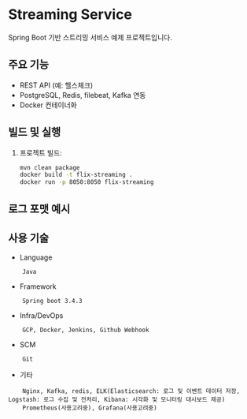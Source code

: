 # Streaming Service

Spring Boot 기반 스트리밍 서비스 예제 프로젝트입니다.

## 주요 기능

-   REST API (예: 헬스체크)
-   PostgreSQL, Redis, filebeat, Kafka 연동
-   Docker 컨테이너화

## 빌드 및 실행

1.  프로젝트 빌드:
    ```bash
    mvn clean package
    docker build -t flix-streaming .
    docker run -p 8050:8050 flix-streaming
    ```

## 로그 포맷 예시

## 사용 기술

-   Language

```
	Java
```

-   Framework

```
	Spring boot 3.4.3
```

-   Infra/DevOps

```
	GCP, Docker, Jenkins, Github Webhook
```

-   SCM

```
	Git
```

-   기타

```
	Nginx, Kafka, redis, ELK(Elasticsearch: 로그 및 이벤트 데이터 저장, Logstash: 로그 수집 및 전처리, Kibana: 시각화 및 모니터링 대시보드 제공)
	Prometheus(사용고려중), Grafana(사용고려중)
```
